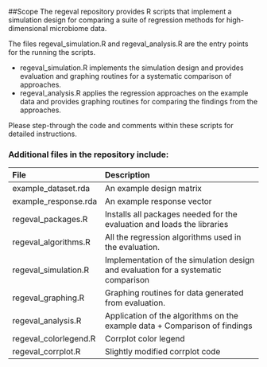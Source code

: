 ##Scope
The regeval repository provides R scripts that implement a simulation design for comparing a suite of regression methods for high-dimensional microbiome data. 

The files regeval_simulation.R and regeval_analysis.R are the entry points for the running the scripts.

* regeval_simulation.R implements the simulation design and provides evaluation and graphing routines for a systematic comparison of approaches.
* regeval_analysis.R applies the regression approaches on the example data and provides graphing routines for comparing the findings from the approaches.

Please step-through the code and comments within these scripts for detailed instructions. 
 
### Additional files in the repository include:
| File       | Description  |
|:----------|:-----------------|
|example_dataset.rda    | An example design matrix     |
|example_response.rda | An example response vector|
|regeval_packages.R| Installs all packages needed for the evaluation and loads the libraries |
|regeval_algorithms.R | All the regression algorithms used in the evaluation. |
|regeval_simulation.R| Implementation of the simulation design and evaluation for a systematic comparison|
|regeval_graphing.R| Graphing routines for data generated from evaluation. |
|regeval_analysis.R | Application of the algorithms on the example data + Comparison of findings |
|regeval_colorlegend.R | Corrplot color legend |
|regeval_corrplot.R| Slightly modified corrplot code |